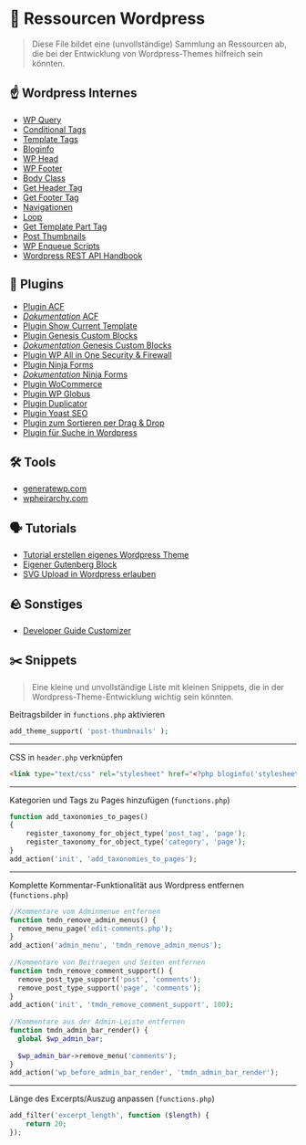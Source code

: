 # 🔗 Ressourcen Wordpress
> Diese File bildet eine (unvollständige) Sammlung an Ressourcen ab, 
> die bei der Entwicklung von Wordpress-Themes hilfreich sein könnten. 

## ☝️ Wordpress Internes
- [WP Query](https://developer.wordpress.org/reference/classes/wp_query/)
- [Conditional Tags](https://codex.wordpress.org/Conditional_Tags)
- [Template Tags](https://codex.wordpress.org/Template_Tags)
- [Bloginfo](https://developer.wordpress.org/reference/functions/bloginfo)
- [WP Head](https://developer.wordpress.org/reference/functions/wp_head/)
- [WP Footer](https://developer.wordpress.org/reference/functions/wp_footer/)
- [Body Class](https://developer.wordpress.org/reference/functions/body_class/)
- [Get Header Tag](https://developer.wordpress.org/reference/functions/get_header/)
- [Get Footer Tag](https://developer.wordpress.org/reference/functions/get_footer/)
- [Navigationen](https://codex.wordpress.org/Navigation_Menus)
- [Loop](https://codex.wordpress.org/The_Loop)
- [Get Template Part Tag](https://developer.wordpress.org/reference/functions/get_template_part/)
- [Post Thumbnails](https://codex.wordpress.org/Post_Thumbnails)
- [WP Enqueue Scripts](https://developer.wordpress.org/reference/functions/wp_enqueue_script/)
- [Wordpress REST API Handbook](https://developer.wordpress.org/rest-api/)

## 🧩 Plugins

- [Plugin ACF](https://de.wordpress.org/plugins/advanced-custom-fields/)
- [*Dokumentation* ACF](https://www.advancedcustomfields.com/resources/)
- [Plugin Show Current Template](https://de.wordpress.org/plugins/show-current-template/)
- [Plugin Genesis Custom Blocks](https://de.wordpress.org/plugins/genesis-custom-blocks/)
- [*Dokumentation* Genesis Custom Blocks](https://developer.wpengine.com/genesis-custom-blocks/)
- [Plugin WP All in One Security & Firewall](https://de.wordpress.org/plugins/all-in-one-wp-security-and-firewall/)
- [Plugin Ninja Forms](https://de.wordpress.org/plugins/ninja-forms/)
- [*Dokumentation* Ninja Forms](https://ninjaforms.com/documentation/)
- [Plugin WoCommerce](https://de.wordpress.org/plugins/woocommerce/)
- [Plugin WP Globus](https://de.wordpress.org/plugins/wpglobus/)
- [Plugin Duplicator](https://de.wordpress.org/plugins/duplicator/)
- [Plugin Yoast SEO](https://de.wordpress.org/plugins/wordpress-seo/)
- [Plugin zum Sortieren per Drag & Drop](https://wordpress.org/plugins/post-types-order/)
- [Plugin für Suche in Wordpress](https://wordpress.org/plugins/acf-better-search/)


## 🛠️ Tools
- [generatewp.com](https://generatewp.com/)
- [wpheirarchy.com](https://wphierarchy.com/)

## 🗣️ Tutorials
- [Tutorial erstellen eigenes Wordpress Theme](https://www.youtube.com/watch?v=-h7gOJbIpmo)
- [Eigener Gutenberg Block](https://torquemag.io/2021/04/custom-gutenberg-block/)
- [SVG Upload in Wordpress erlauben](https://css-tricks.com/snippets/wordpress/allow-svg-through-wordpress-media-uploader/)

## 🪨 Sonstiges
- [Developer Guide Customizer](https://themefoundation.com/wordpress-theme-customizer/)

## ✂️ Snippets
> Eine kleine und unvollständige Liste mit kleinen Snippets, 
> die in der Wordpress-Theme-Entwicklung wichtig sein könnten.

Beitragsbilder in `functions.php` aktivieren
```php
add_theme_support( 'post-thumbnails' );
```
---
CSS in `header.php` verknüpfen
```html
<link type="text/css" rel="stylesheet" href="<?php bloginfo('stylesheet_url') ;?>">
```
---
Kategorien und Tags zu Pages hinzufügen (`functions.php`)
```php
function add_taxonomies_to_pages()
{
    register_taxonomy_for_object_type('post_tag', 'page');
    register_taxonomy_for_object_type('category', 'page');
}
add_action('init', 'add_taxonomies_to_pages');
```
---
Komplette Kommentar-Funktionalität aus Wordpress entfernen (`functions.php`)
```php
//Kommentare vom Adminmenue entfernen
function tmdn_remove_admin_menus() {
  remove_menu_page('edit-comments.php');
}
add_action('admin_menu', 'tmdn_remove_admin_menus');
 
//Kommentare von Beitraegen und Seiten entfernen
function tmdn_remove_comment_support() {
  remove_post_type_support('post', 'comments');
  remove_post_type_support('page', 'comments');
}
add_action('init', 'tmdn_remove_comment_support', 100);
 
//Kommentare aus der Admin-Leiste entfernen
function tmdn_admin_bar_render() {
  global $wp_admin_bar;
 
  $wp_admin_bar->remove_menu('comments');
}
add_action('wp_before_admin_bar_render', 'tmdn_admin_bar_render');
```
---
Länge des Excerpts/Auszug anpassen (`functions.php`)
```php
add_filter('excerpt_length', function ($length) {
    return 20;
});
```
